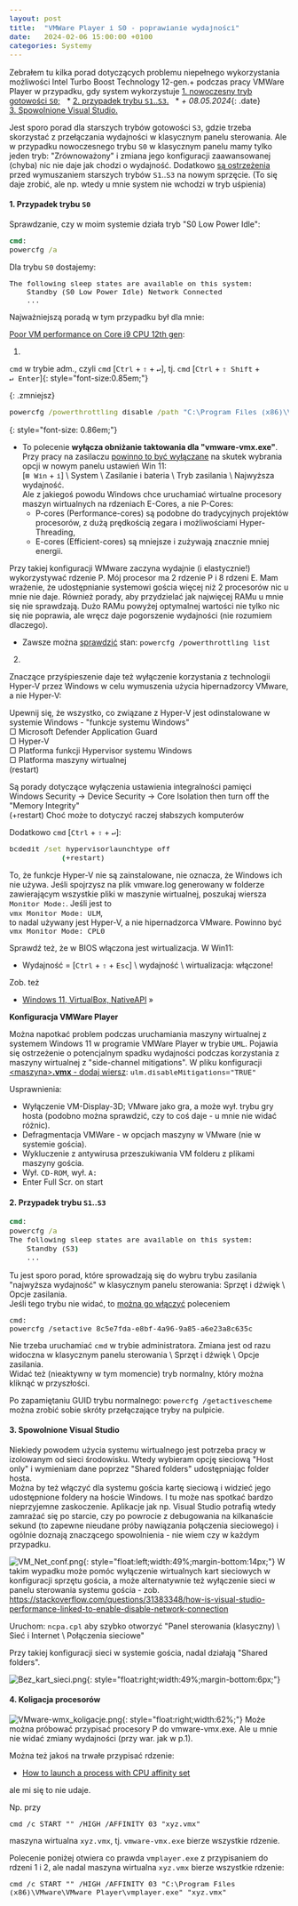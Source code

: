 ```yaml
---
layout: post
title:  "VMWare Player i S0 - poprawianie wydajności"
date:   2024-02-06 15:00:00 +0100
categories: Systemy
---
```


Zebrałem tu kilka porad dotyczących problemu niepełnego wykorzystania możliwości Intel Turbo Boost Technology 12-gen.+
podczas pracy VMWare Player w przypadku, gdy system wykorzystuje 
[1.&nbsp;nowoczesny tryb gotowości `S0`;]({{site.url}}{{site.baseurl}}{{page.url}}#1-przypadek-trybu-s0) &nbsp; * 
[2.&nbsp;przypadek trybu `S1`..`S3`.]({{site.url}}{{site.baseurl}}{{page.url}}#2-przypadek-trybu-s1s3) &nbsp; * 
_+ 08.05.2024_{: .date} [3.&nbsp;Spowolnione Visual Studio.]({{site.url}}{{site.baseurl}}{{page.url}}#3-spowolnione-visual-studio) 

<style>.date{font-size: smaller;color:#828282;}</style>

Jest sporo porad dla starszych trybów gotowości `S3`, gdzie trzeba skorzystać z przełączania wydajności w klasycznym panelu sterowania. Ale w przypadku nowoczesnego trybu `S0` w klasycznym panelu mamy tylko jeden tryb: "Zrównoważony" i zmiana jego konfiguracji zaawansowanej (chyba) nic nie daje jak chodzi o wydajność.
Dodatkowo [są ostrzeżenia](https://answers.microsoft.com/pl-pl/windows/forum/all/modern-standby-s0-tryb-wstrzymania-bez-zachowania/25abf8c6-077e-4737-8c4a-2da115762813) 
przed wymuszaniem starszych trybów `S1`..`S3` na nowym sprzęcie. (To się daje zrobić, ale np. wtedy u mnie system nie wchodzi w tryb uśpienia)


#### 1. Przypadek trybu `S0`


Sprawdzanie, czy w moim systemie działa tryb "S0 Low Power Idle":
```bat
cmd:
powercfg /a
```
Dla trybu `S0` dostajemy:
```
The following sleep states are available on this system:
    Standby (S0 Low Power Idle) Network Connected
    ...
```

Najważniejszą poradą w tym przypadku był dla mnie:

[Poor VM performance on Core i9 CPU 12th gen](https://communities.vmware.com/t5/VMware-Workstation-Player/Poor-VM-performance-on-Core-i9-CPU-12th-gen/m-p/2988384#M40912):

1.
`cmd` w trybie adm., czyli `cmd` [`Ctrl` + `⇧` + `↵`], <span>tj. `cmd` [`Ctrl` + `⇧ Shift` + `↵ Enter`]</span>{: style="font-size:0.85em;"}


{: .zmniejsz}
```bat
powercfg /powerthrottling disable /path "C:\Program Files (x86)\VMware\VMware Player\x64\vmware-vmx.exe"
```

{: style="font-size: 0.86em;"}
* To polecenie **wyłącza obniżanie taktowania dla "vmware-vmx.exe"**. Przy pracy na zasilaczu 
[powinno to być wyłączane](https://www.nextofwindows.com/enable-or-disable-power-throttling-windows-11)
na skutek wybrania opcji w nowym panelu ustawień Win 11:  
[`⊞ Win` + `i`] \ System \ Zasilanie i bateria \ Tryb zasilania \ Najwyższa wydajność.  
Ale z jakiegoś powodu Windows chce uruchamiać wirtualne procesory maszyn wirtualnych na rdzeniach E-Cores, a nie P-Cores:
   * P-cores (Performance-cores) są podobne do tradycyjnych projektów procesorów, z dużą prędkością zegara i możliwościami Hyper-Threading,   
   * E-cores (Efficient-cores) są mniejsze i zużywają znacznie mniej energii. 

Przy takiej konfiguracji WMware zaczyna wydajnie (i elastycznie!) wykorzystywać rdzenie P. Mój procesor ma 2 rdzenie P i 8 rdzeni E. Mam wrażenie, że udostępnianie systemowi gościa więcej niż 2 procesorów nic u mnie nie daje. Również porady, aby przydzielać jak najwięcej RAMu u mnie się nie sprawdzają. Dużo RAMu powyżej optymalnej wartości nie tylko nic się nie poprawia, ale wręcz daje pogorszenie wydajności (nie rozumiem dlaczego).

* Zawsze można 
[sprawdzić](https://www.windowscentral.com/how-manage-power-throttling-windows-10)
stan: `powercfg /powerthrottling list`

2.
Znaczące przyśpieszenie daje też wyłączenie korzystania z technologii Hyper-V przez Windows w celu wymuszenia użycia hipernadzorcy VMware, a nie Hyper-V:

Upewnij się, że wszystko, co związane z Hyper-V jest odinstalowane w systemie Windows - "funkcje systemu Windows"  
 ▢ Microsoft Defender Application Guard  
 ▢ Hyper-V  
 ▢ Platforma funkcji Hypervisor systemu Windows  
 ▢ Platforma maszyny wirtualnej  
			(restart)


Są porady dotyczące wyłączenia ustawienia integralności pamięci  
    Windows Security -> Device Security -> Core Isolation then turn off the "Memory Integrity"  
			(+restart)
Choć może to dotyczyć raczej słabszych komputerów

Dodatkowo  `cmd` [`Ctrl` + `⇧` + `↵`]:

```bat
bcdedit /set hypervisorlaunchtype off
            (+restart)
```

To, że funkcje Hyper-V nie są zainstalowane, nie oznacza, że Windows ich nie używa. Jeśli spojrzysz na plik vmware.log generowany w folderze zawierającym wszystkie pliki w maszynie wirtualnej, poszukaj wiersza `Monitor Mode:`. Jeśli jest to  
`vmx Monitor Mode: ULM`,  
to nadal używany jest Hyper-V, a nie hipernadzorca VMware. Powinno być  
`vmx Monitor Mode: CPL0`

Sprawdź też, że w BIOS włączona jest wirtualizacja. W Win11:
* Wydajność = [`Ctrl` + `⇧` + `Esc`] \ wydajność \ wirtualizacja: włączone!

Zob. też
* [Windows 11, VirtualBox, NativeAPI](https://mirekgab.pl/windows-11-virtualbox-nativeapi/) »

**Konfiguracja VMWare Player**

Można napotkać problem podczas uruchamiania maszyny wirtualnej z systemem Windows 11 w programie VMWare Player w trybie `UML`. Pojawia się ostrzeżenie o potencjalnym spadku wydajności podczas korzystania z maszyny wirtualnej z "side-channel mitigations".
W pliku konfiguracji [\<maszyna\>**.vmx** - dodaj wiersz](https://winaero.com/how-to-disable-side-channel-mitigations-in-vmware-player/): 
`ulm.disableMitigations="TRUE"`

Usprawnienia:
* Wyłączenie VM-Display-3D; VMware jako gra, a może wył. trybu gry hosta (podobno można sprawdzić, czy to coś daje - u mnie nie widać różnic).
* Defragmentacja VMWare - w opcjach maszyny w VMware (nie w systemie gościa).
* Wykluczenie z antywirusa przeszukiwania VM folderu z plikami maszyny gościa.
* Wył. `CD-ROM`, wył. `A:`
* Enter Full Scr. on start


#### 2. Przypadek trybu `S1`..`S3`

```bat
cmd:
powercfg /a
The following sleep states are available on this system:
    Standby (S3)
    ...
```

Tu jest sporo porad, które sprowadzają się do wybru trybu zasilania "najwyższa wydajność" w klasycznym panelu sterowania:
Sprzęt i dźwięk \ Opcje zasilania.  
Jeśli tego trybu nie widać, to 
[można go włączyć](https://www.elevenforum.com/t/question-about-windows-power-plan.10813/)
poleceniem  
```
cmd:
powercfg /setactive 8c5e7fda-e8bf-4a96-9a85-a6e23a8c635c
```
Nie trzeba uruchamiać `cmd` w trybie administratora. Zmiana jest od razu widoczna w klasycznym panelu sterowania \ 
Sprzęt i dźwięk \ Opcje zasilania.  
Widać też (nieaktywny w tym momencie) tryb normalny, który można kliknąć w przyszłości.

Po zapamiętaniu GUID trybu normalnego: `powercfg /getactivescheme`  
można zrobić sobie skróty przełączające tryby na pulpicie.


#### 3. Spowolnione Visual Studio

Niekiedy powodem użycia systemu wirtualnego jest potrzeba pracy w izolowanym od sieci środowisku. 
Wtedy wybieram opcję sieciową "Host only" i wymieniam dane poprzez "Shared folders" udostępniając folder hosta.  
Można by też włączyć dla systemu gościa kartę sieciową i widzieć jego udostępnione foldery na hoście Windows. 
I tu może nas spotkać bardzo nieprzyjemne zaskoczenie. Aplikacje jak np. Visual Studio potrafią wtedy zamrażać się po starcie, czy po powrocie z debugowania na kilkanaście sekund (to zapewne nieudane próby nawiązania połączenia sieciowego) i ogólnie doznają znaczącego spowolnienia - nie wiem czy w każdym przypadku. 

![VM_Net_conf.png]({{site.baseurl}}/assets/img/VM_Net_conf.png "VM_Net_conf.png"){: style="float:left;width:49%;margin-bottom:14px;"} 
W takim wypadku może pomóc wyłączenie wirtualnych kart sieciowych w konfiguracji sprzętu gościa, 
a może alternatywnie też wyłączenie sieci w panelu sterowania systemu gościa - zob. 
<https://stackoverflow.com/questions/31383348/how-is-visual-studio-performance-linked-to-enable-disable-network-connection>

Uruchom: `ncpa.cpl` aby szybko otworzyć "Panel sterowania (klasyczny) \ Sieć i Internet \ Połączenia sieciowe"

Przy takiej konfiguracji sieci w systemie gościa, nadal działają "Shared folders".

![Bez_kart_sieci.png]({{site.baseurl}}/assets/img/Bez_kart_sieci.png "Bez_kart_sieci.png"){: style="float:right;width:49%;margin-bottom:6px;"} 

<style> code {font-size: 0.93em;}  div.zmniejsz code {font-size: 0.88em;}  </style>



#### 4. Koligacja procesorów

![VMware-wmx_koligacje.png]({{site.baseurl}}/assets/img/VMware-wmx_koligacje.png "VMware-wmx_koligacje.png"){: style="float:right;width:62%;"} 
Może można próbować przypisać procesory P do vmware-vmx.exe. Ale u mnie nie widać zmiany wydajności (przy war. jak w p.1). 

Można też jakoś na trwałe przypisać rdzenie:

* [How to launch a process with CPU affinity set](https://learn.microsoft.com/pl-pl/archive/blogs/santhoshonline/how-to-launch-a-process-with-cpu-affinity-set)


ale mi się to nie udaje. 

Np. przy 

`cmd /c START "" /HIGH /AFFINITY 03 "xyz.vmx"`

maszyna wirtualna `xyz.vmx`, tj. `vmware-vmx.exe` bierze wszystkie rdzenie. 

Polecenie poniżej otwiera co prawda `vmplayer.exe` z przypisaniem do rdzeni 1 i 2, ale nadal maszyna wirtualna `xyz.vmx` bierze wszystkie rdzenie:

`cmd /c START "" /HIGH /AFFINITY 03 "C:\Program Files (x86)\VMware\VMware Player\vmplayer.exe" "xyz.vmx"`






<!-- {% unless jekyll.environment %} -->
<script>

(function() {
  const images = document.getElementsByTagName('img'); 
  for(let i = 0; i < images.length; i++) {
    images[i].src = images[i].src.replace('%7B%7Bsite.baseurl%7D%7D','..');
  } //{{site.baseurl}} - without spaces!  
})();

</script>
<!-- {% endunless %} -->